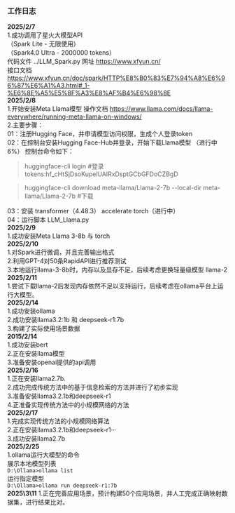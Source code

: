 ### 工作日志
**2025/2/7**  
1.成功调用了星火大模型API  
（Spark Lite - 无限使用）  
（Spark4.0 Ultra -  2000000 tokens）  
代码文件 ../LLM_Spark.py
网址 https://www.xfyun.cn/    
接口文档 https://www.xfyun.cn/doc/spark/HTTP%E8%B0%83%E7%94%A8%E6%96%87%E6%A1%A3.html#_1-%E6%8E%A5%E5%8F%A3%E8%AF%B4%E6%98%8E  
**2025/2/8**  
1.开始安装Meta Llama模型
操作文档 https://www.llama.com/docs/llama-everywhere/running-meta-llama-on-windows/  
2.主要步骤：     
01：注册Hugging Face，并申请模型访问权限，生成个人登录token  
02：在控制台安装Hugging Face-Hub并登录，开始下载Llama模型 （进行中 6%）
控制台命令如下：  
>huggingface-cli login  #登录  
>tokens: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

>huggingface-cli download meta-llama/Llama-2-7b --local-dir meta-llama/Llama-2-7b #下载  

03：安装 transformer（4.48.3）  accelerate  torch（进行中）  
04：运行脚本 LLM_Llama.py  
**2025/2/9**  
1.成功安装Meta Llama 3-8b 与 torch  
**2025/2/10**  
1.对Spark进行微调，并且完善输出格式  
2.利用GPT-4对50条RapidAPI进行推荐测试  
3.本地运行llama-3-8b时，内存以及显存不足，后续考虑更换轻量级模型 llama-2    
**2025/2/11**  
1.尝试下载llama-2后发现内存依然不足以支持运行，后续考虑在ollama平台上运行大模型。  
**2025/2/14**  
1.成功安装ollama  
2.成功安装llama3.2:1b 和 deepseek-r1:7b  
3.构建了实际使用场景数据    
**2015/2/14**  
1.成功安装bert  
2.正在安装llama模型  
3.准备安装openai提供的api调用  
**2025/2/16**  
1.正在安装llama2.7b.  
2.成功完成传统方法中的基于信息检索的方法并进行了初步实现  
3.准备安装llama3.2.1b和deepseek-r1  
4.正准备实现传统方法中的小规模网络的方法  
**2025/2/17**  
1.完成实现传统方法的小规模网络算法  
2.正在安装llama3.2.1b和deepseek-r1···  
3.成功安装llama2.7b  
**2025/2/25**  
1.ollama运行大模型的命令  
展示本地模型列表  
`D:\Ollama>ollama list`  
运行指定模型  
`D:\Ollama>ollama run deepseek-r1:7b`  
**2025\3\11** 
1.正在完善应用场景，预计构建50个应用场景，并人工完成正确映射数据集，进行结果比对。


